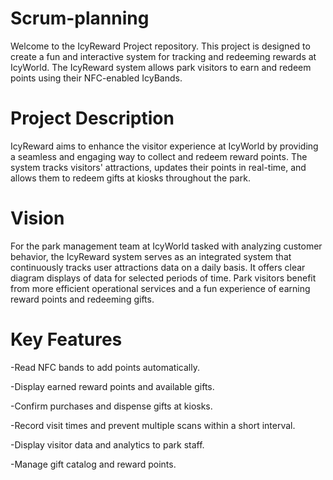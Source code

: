 # Scrum-planning

Welcome to the IcyReward Project repository. This project is designed to create a fun and interactive system for tracking and redeeming rewards at IcyWorld. The IcyReward system allows park visitors to earn and redeem points using their NFC-enabled IcyBands.

# Project Description
IcyReward aims to enhance the visitor experience at IcyWorld by providing a seamless and engaging way to collect and redeem reward points. The system tracks visitors' attractions, updates their points in real-time, and allows them to redeem gifts at kiosks throughout the park.

# Vision
For the park management team at IcyWorld tasked with analyzing customer behavior, the IcyReward system serves as an integrated system that continuously tracks user attractions data on a daily basis. It offers clear diagram displays of data for selected periods of time. Park visitors benefit from more efficient operational services and a fun experience of earning reward points and redeeming gifts.

# Key Features

-Read NFC bands to add points automatically. 

-Display earned reward points and available gifts.

-Confirm purchases and dispense gifts at kiosks.

-Record visit times and prevent multiple scans within a short interval.

-Display visitor data and analytics to park staff.

-Manage gift catalog and reward points.

